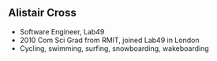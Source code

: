 ## Alistair Cross

<div class="About">
    <div class="About-item">
        <a href="https://github.com/alistaircross" 
           class="About-item-social About-item-social--github" 
           target="_blank" 
           rel="external"
           title="Find me on GitHub">
            <i class="fa fa-github"></i>
        </a>
    </div>
    <div class="About-item">
        <img-pulse src="assets/images/profile-alistair.jpg" size="180" pulse-color="#2196F3"></img-pulse>
    </div>
    <div class="About-item">
        <a href="https://www.linkedin.com/pub/alistair-cross/25/a3/635" 
           class="About-item-social About-item-social--linkedin" 
           target="_blank" 
           rel="external"
           title="Find me on LinkedIn">
            <i class="fa fa-linkedin"></i>
        </a>
    </div>
</div>

* Software Engineer, Lab49
* 2010 Com Sci Grad from RMIT, joined Lab49 in London
* Cycling, swimming, surfing, snowboarding, wakeboarding